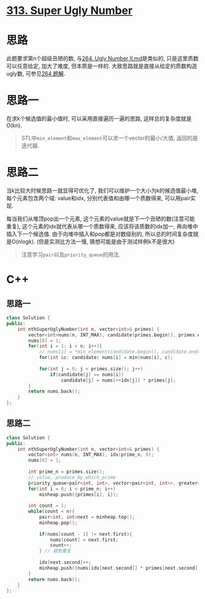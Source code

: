 # [313. Super Ugly Number](https://leetcode.com/problems/super-ugly-number/)
# 思路
此题要求第n个超级丑陋的数, 与[264. Ugly Number II.md](https://leetcode.com/problems/ugly-number-ii/)是类似的, 只是这里质数可以任意给定, 
加大了难度, 但本质是一样的. 大致思路就是直接从给定的质数构造ugly数, 可参见[264 题解](https://github.com/ShusenTang/LeetCode/blob/master/solutions/264.%20Ugly%20Number%20II.md).

# 思路一
在求k个候选值的最小值时, 可以采用直接遍历一遍的思路, 这样总的复杂度就是O(kn). 
> STL中`min_element`和`max_element`可以求一个vector的最小/大值, 返回的是迭代器.

# 思路二
当k比较大时候思路一就显得可优化了, 我们可以维护一个大小为k的候选值最小堆, 每个元素包含两个域: value和idx, 分别代表值和由哪一个质数得来, 可以用pair实现. 

每当我们从堆顶pop出一个元素, 这个元素的value就是下一个丑陋的数(注意可能重复), 这个元素的idx就代表从哪一个质数得来, 应该将该质数的idx加一, 再向堆中插入下一个候选值. 
由于向堆中插入和pop都是对数级别的, 所以总的时间复杂度就是O(nlogk). (但是实测比方法一慢, 猜想可能是由于测试样例k不是很大)

> 注意学习`pair`以及`priority_queue`的用法. 

# C++
## 思路一
``` C++
class Solution {
public:
    int nthSuperUglyNumber(int n, vector<int>& primes) {
        vector<int>nums(n, INT_MAX), candidate(primes.begin(), primes.end()), idx(n, 0);
        nums[0] = 1;
        for(int i = 1; i < n; i++){
            // nums[i] = *min_element(candidate.begin(), candidate.end());
            for(int &c: candidate) nums[i] = min(nums[i], c);
            
            for(int j = 0; j < primes.size(); j++)
                if(candidate[j] == nums[i])
                    candidate[j] = nums[++idx[j]] * primes[j];
        }
        return nums.back();
    }
};
```

## 思路二
``` C++
class Solution {
public:
    int nthSuperUglyNumber(int n, vector<int>& primes) {
        vector<int> nums(n, INT_MAX), idx(prime_n, 0);
        nums[0] = 1;
        
        int prime_n = primes.size();
        // value, produce_by_which_prime
        priority_queue<pair<int, int>, vector<pair<int, int>>, greater<pair<int,int>>> minheap;
        for(int i = 0; i < prime_n; i++)
            minheap.push({primes[i], i});
            
        int count = 1;
        while(count < n){
            pair<int, int>next = minheap.top();
            minheap.pop();
            
            if(nums[count - 1] != next.first){
                nums[count] = next.first;
                count++;
            } // 避免重复
            
            idx[next.second]++;
            minheap.push({nums[idx[next.second]] * primes[next.second], next.second});
        }
        return nums.back();
    }
};
```

